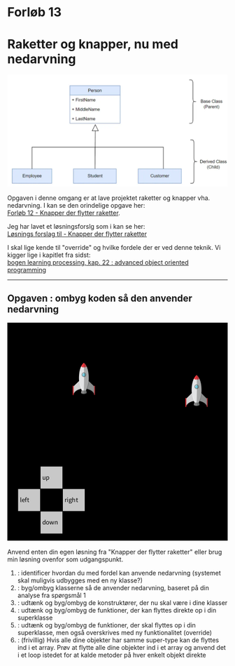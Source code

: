 # Forløb 13
# Raketter og knapper, nu med nedarvning

![nedarvning](nedarvning.png)

Opgaven i denne omgang er at lave projektet raketter og knapper vha. nedarvning. I kan se den orindelige opgave her:       
[Forløb 12 - Knapper der flytter raketter](../../forlob12_oop1/Part4/Part4raketopgave.md).

Jeg har lavet et løsningsforslg som i kan se her:    
[Løsnings forslag til - Knapper der flytter raketter](raketKnapLosning.md)

I skal lige kende til "override" og hvilke fordele der er ved denne teknik. Vi kigger lige i kapitlet fra sidst:    
[bogen learning processing, kap. 22 : advanced object oriented programming](../intro/AdvancedOop22.pdf)

-----------------------------------------------------------------------------------------------------------------------

## Opgaven : ombyg koden så den anvender nedarvning

![raketOgKnap](raketOgKnap.png)

Anvend enten din egen løsning fra "Knapper der flytter raketter" eller brug min løsning ovenfor som udgangspunkt.

1. : identificer hvordan du med fordel kan anvende nedarvning (systemet skal muligvis udbygges med en ny klasse?)
2. : byg/ombyg klasserne så de anvender nedarvning, baseret på din analyse fra spørgsmål 1 
3. : udtænk og byg/ombyg de konstruktører, der nu skal være i dine klasser
4. : udtænk og byg/ombyg de funktioner, der kan flyttes direkte op i din superklasse
5. : udtænk og byg/ombyg de funktioner, der skal flyttes op i din superklasse, men også overskrives med ny funktionalitet (override)
6. : (frivillig) Hvis alle dine objekter har samme super-type kan de flyttes ind i et array. Prøv at flytte alle dine objekter ind i et array og anvend det i et loop istedet for at kalde metoder på hver enkelt objekt direkte